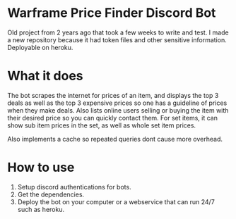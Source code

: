# Warframe Price Finder Discord Bot
Old project from 2 years ago that took a few weeks to write and test. I made a new repository because it had token files and other sensitive information.
Deployable on heroku. 

# What it does

The bot scrapes the internet for prices of an item, and displays the top 3 deals as well as the top 3 expensive prices so one has a guideline of prices when they make deals. Also lists online users selling or buying the item with their desired price so you can quickly contact them. For set items, it can show sub item prices in the set, as well as whole set item prices.

Also implements a cache so repeated queries dont cause more overhead.

# How to use
1. Setup discord authentications for bots.
2. Get the dependencies.
3. Deploy the bot on your computer or a webservice that can run 24/7 such as heroku.
